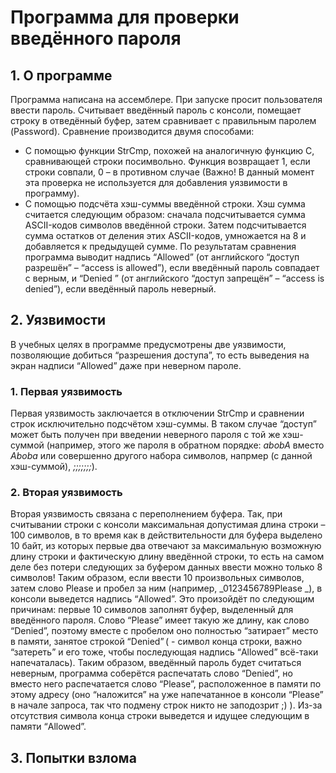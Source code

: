 # Программа для проверки введённого пароля
## 1. О программе 
Программа написана на ассемблере. При запуске просит пользователя ввести пароль. Считывает введённый пароль с консоли, помещает строку в отведённый буфер, затем сравнивает с правильным паролем (Password). Сравнение производится двумя способами:
* С помощью функции StrCmp, похожей на аналогичную функцию C, сравнивающей строки посимвольно. Функция возвращает 1, если строки совпали, 0 – в противном случае (Важно! В данный момент эта проверка не используется для добавления уязвимости в программу).
* С помощью подсчёта хэш-суммы введённой строки. Хэш сумма считается следующим образом: сначала подсчитывается сумма ASCII-кодов символов введённой строки. Затем подсчитывается сумма остатков  от деления этих ASCII-кодов, умножается на 8 и добавляется к предыдущей сумме.
По результатам сравнения программа выводит надпись “Allowed” (от английского “доступ разрешён” –  “access is allowed”), если введённый пароль совпадает с верным, и “Denied ” (от английского “доступ запрещён” – “access is denied”), если введённый пароль неверный.  

## 2. Уязвимости
В учебных целях в программе предусмотрены две уязвимости, позволяющие добиться “разрешения доступа”, то есть выведения на экран надписи “Allowed” даже при неверном пароле.
### 1. Первая уязвимость
Первая уязвимость заключается в отключении StrCmp и сравнении строк исключительно подсчётом хэш-суммы. В таком случае “доступ” может быть получен при введении неверного пароля с той же хэш-суммой (например, этого же пароля в обратном порядке: _abobA_ вместо _Aboba_ или совершенно другого набора символов, напрмер (с данной хэш-суммой), _;;;;;;;_).
### 2. Вторая уязвимость
Вторая уязвимость связана с переполнением буфера. Так, при считывании строки с консоли максимальная допустимая длина строки – 100 символов, в то время как в действительности для буфера выделено 10 байт, из которых первые два отвечают за максимальную возможную длину строки и фактическую длину введённой строки, то есть на самом деле без потери следующих за буфером данных ввести можно только 8 символов! Таким образом, если ввести 10 произвольных символов, затем слово Please и пробел за ним (например, _0123456789Please _), в консоли выведется надпись “Allowed”. Это произойдёт по следующим причинам: первые 10 символов заполнят буфер, выделенный для введённого пароля. Слово “Please” имеет такую же длину, как слово “Denied”, поэтому вместе с пробелом оно полностью “затирает” место в памяти, занятое строкой “Denied$” ($ - символ конца строки, важно “затереть” и его тоже, чтобы последующая надпись “Allowed” всё-таки напечаталась). Таким образом, введённый пароль будет считаться неверным, программа соберётся распечатать слово “Denied”, но вместо него распечатается слово “Please”, расположенное в памяти по этому адресу (оно “наложится” на уже напечатанное в консоли “Please” в начале запроса, так что подмену строк никто не заподозрит ;) ). Из-за отсутствия символа конца строки выведется и идущее следующим в памяти “Allowed”. 

## 3. Попытки взлома
